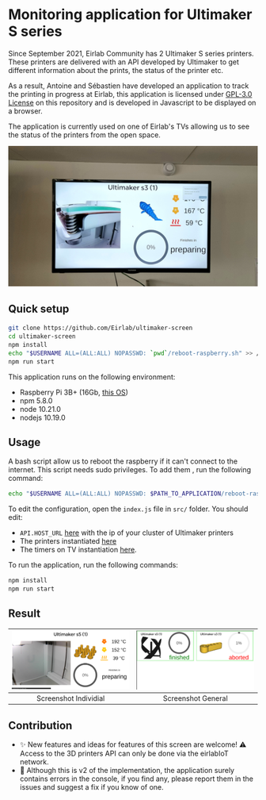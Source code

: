 # Monitoring application for Ultimaker S series

Since September 2021, Eirlab Community has 2 Ultimaker S series
printers. These printers are delivered with an API developed by
Ultimaker to get different information about the prints, the status
of the printer etc.

As a result, Antoine and Sébastien have developed an application
to track the printing in progress at Eirlab, this application is
licensed under [GPL-3.0
License](https://github.com/Eirlab/ultimaker-screen/blob/main/LICENSE)
on this repository and is developed in Javascript to be displayed on
a browser.

The application is currently used on one of Eirlab's TVs allowing
us to see the status of the printers from the open space.

[![Television](https://raw.githubusercontent.com/Eirlab/ultimaker-screen/main/docs/tv.jpg)](https://raw.githubusercontent.com/Eirlab/ultimaker-screen/main/docs/tv.jpg)

## Quick setup

```bash
git clone https://github.com/Eirlab/ultimaker-screen
cd ultimaker-screen
npm install
echo "$USERNAME ALL=(ALL:ALL) NOPASSWD: `pwd`/reboot-raspberry.sh" >> /etc/sudoers
npm run start
```

This application runs on the following environment:
- Raspberry Pi 3B+ (16Gb, [this OS](https://downloads.raspberrypi.org/raspios_armhf/images/raspios_armhf-2021-11-08/2021-10-30-raspios-bullseye-armhf.zip))
- npm 5.8.0
- node 10.21.0
- nodejs 10.19.0

## Usage

A bash script allow us to reboot the raspberry if it can't connect to the internet. This script needs sudo privileges.
To add them , run the following command:
```bash
echo "$USERNAME ALL=(ALL:ALL) NOPASSWD: $PATH_TO_APPLICATION/reboot-raspberry.sh" >> /etc/sudoers
```

To edit the configuration, open the `index.js` file in
`src/` folder. You should edit:
- `API.HOST_URL` [here](https://github.com/Eirlab/ultimaker-screen/blob/498cfca2f0deb80dfaaec7fab34f1031c31e57e3/src/index.js#L9) with the ip of your cluster of Ultimaker
  printers
- The printers instantiated [here](https://github.com/Eirlab/ultimaker-screen/blob/498cfca2f0deb80dfaaec7fab34f1031c31e57e3/src/index.js#L347)
- The timers on TV instantiation [here](https://github.com/Eirlab/ultimaker-screen/blob/498cfca2f0deb80dfaaec7fab34f1031c31e57e3/src/index.js#L350).

To run the application, run the following commands:
```bash
npm install
npm run start
```

## Result

| [![Screenshot](https://raw.githubusercontent.com/Eirlab/ultimaker-screen/main/docs/specific.png)](https://raw.githubusercontent.com/Eirlab/ultimaker-screen/main/docs/specific.png) | [![Screenshot](https://raw.githubusercontent.com/Eirlab/ultimaker-screen/main/docs/general.png)](https://raw.githubusercontent.com/Eirlab/ultimaker-screen/main/docs/general.png) |
| :-------------------: | :----------------: |
| Screenshot Individial | Screenshot General |

## Contribution

- ✨ New features and ideas for features of this screen are welcome! ⚠ Access to the 3D printers API can only be done via the eirlabIoT network.
- 🐛 Although this is v2 of the implementation, the application surely contains errors in the console, if you find any, please report them in the issues and suggest a fix if you know of one.

